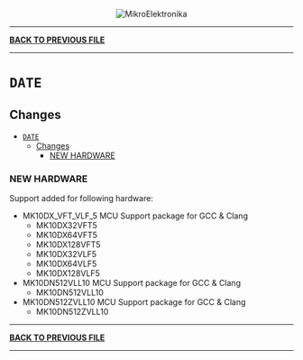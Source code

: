 <p align="center">
  <img src="http://www.mikroe.com/img/designs/beta/logo_small.png?raw=true" alt="MikroElektronika"/>
</p>

---

**[BACK TO PREVIOUS FILE](../changelog.md)**

---

# `DATE`

## Changes

- [`DATE`](#date)
  - [Changes](#changes)
    - [NEW HARDWARE](#new-hardware)

### NEW HARDWARE

Support added for following hardware:

+ MK10DX_VFT_VLF_5 MCU Support package for GCC & Clang
  + MK10DX32VFT5
  + MK10DX64VFT5
  + MK10DX128VFT5
  + MK10DX32VLF5
  + MK10DX64VLF5
  + MK10DX128VLF5
+ MK10DN512VLL10 MCU Support package for GCC & Clang
  + MK10DN512VLL10
+ MK10DN512ZVLL10 MCU Support package for GCC & Clang
  + MK10DN512ZVLL10

---

**[BACK TO PREVIOUS FILE](../changelog.md)**

---
